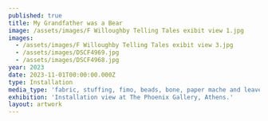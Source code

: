 ```yaml
---
published: true
title: My Grandfather was a Bear
image: /assets/images/F Willoughby Telling Tales exibit view 1.jpg
images:
  - /assets/images/F Willoughby Telling Tales exibit view 3.jpg
  - /assets/images/DSCF4969.jpg
  - /assets/images/DSCF4968.jpg
year: 2023
date: 2023-11-01T00:00:00.000Z
type: Installation
media_type: 'fabric, stuffing, fimo, beads, bone, paper mache and leaves'
exhibition: 'Installation view at The Phoenix Gallery, Athens.'
layout: artwork
---
```


